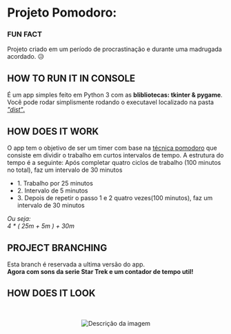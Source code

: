 # Projeto Pomodoro:
<h3>FUN FACT</h3>
  Projeto criado em um período de procrastinação e durante uma madrugada acordado. 😥 
<h2>HOW TO RUN IT IN CONSOLE</h2>
É um app simples feito em Python 3 com as <b>blibliotecas: tkinter & pygame</b>.
Você pode rodar simplismente rodando o executavel localizado na pasta <a href="https://github.com/jpgercc/PomodoroTimers/tree/main/dist"><i>"dist"</i>.</a>
<h2>HOW DOES IT WORK</h2>
O app tem o objetivo de ser um timer com base na <a href="https://dev.to/marciofrayze/conhecendo-a-tecnica-pomodoro-35p0">técnica pomodoro</a> que consiste em dividir o trabalho em curtos intervalos de tempo.
A estrutura do tempo é a seguinte:
Após completar quatro ciclos de trabalho (100 minutos no total), faz um intervalo de 30 minutos
<ul>
  <li>1. Trabalho por 25 minutos</li>
  <li>2. Intervalo de 5 minutos</li>
  <li>3. Depois de repetir o passo 1 e 2 quatro vezes(100 minutos), faz um intervalo de 30 minutos</li>
</ul>
<i>Ou seja:<br>4 * ( 25m + 5m ) + 30m </i>
<h2>PROJECT BRANCHING</h2>
Esta branch é reservada a ultima versão do app.
<br>
<b>Agora com sons da serie Star Trek e um contador de tempo util!</b>
<h2>HOW DOES IT LOOK</h2>
<br>
<p align="center">
  <img src="![image](https://github.com/jpgercc/PomodoroTimers/assets/115590969/870a9c8f-8a26-4590-8c94-aa83a53974ee)" alt="Descrição da imagem">
</p>

